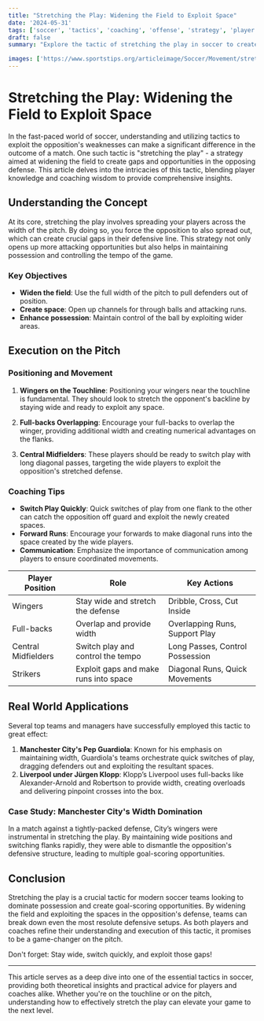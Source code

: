 ```yaml
---
title: "Stretching the Play: Widening the Field to Exploit Space"
date: '2024-05-31'
tags: ['soccer', 'tactics', 'coaching', 'offense', 'strategy', 'player development', 'football', 'formation', 'masterclass']
draft: false
summary: "Explore the tactic of stretching the play in soccer to create gaps in the opposition's defense, blending player knowledge with coaching wisdom to effectively utilize field space."

images: ['https://www.sportstips.org/articleimage/Soccer/Movement/stretching_the_play_widening_the_field_to_exploit_space.webp']
---
```


# Stretching the Play: Widening the Field to Exploit Space

In the fast-paced world of soccer, understanding and utilizing tactics to exploit the opposition's weaknesses can make a significant difference in the outcome of a match. One such tactic is "stretching the play" - a strategy aimed at widening the field to create gaps and opportunities in the opposing defense. This article delves into the intricacies of this tactic, blending player knowledge and coaching wisdom to provide comprehensive insights.

## Understanding the Concept

At its core, stretching the play involves spreading your players across the width of the pitch. By doing so, you force the opposition to also spread out, which can create crucial gaps in their defensive line. This strategy not only opens up more attacking opportunities but also helps in maintaining possession and controlling the tempo of the game.

### Key Objectives

- **Widen the field**: Use the full width of the pitch to pull defenders out of position.
- **Create space**: Open up channels for through balls and attacking runs.
- **Enhance possession**: Maintain control of the ball by exploiting wider areas.

## Execution on the Pitch

### Positioning and Movement

1. **Wingers on the Touchline**: Positioning your wingers near the touchline is fundamental. They should look to stretch the opponent's backline by staying wide and ready to exploit any space.

2. **Full-backs Overlapping**: Encourage your full-backs to overlap the winger, providing additional width and creating numerical advantages on the flanks.

3. **Central Midfielders**: These players should be ready to switch play with long diagonal passes, targeting the wide players to exploit the opposition's stretched defense.

### Coaching Tips

- **Switch Play Quickly**: Quick switches of play from one flank to the other can catch the opposition off guard and exploit the newly created spaces.
- **Forward Runs**: Encourage your forwards to make diagonal runs into the space created by the wide players.
- **Communication**: Emphasize the importance of communication among players to ensure coordinated movements.

| **Player Position** | **Role**                                      | **Key Actions**                         |
|---------------------|-----------------------------------------------|-----------------------------------------|
| Wingers             | Stay wide and stretch the defense             | Dribble, Cross, Cut Inside              |
| Full-backs          | Overlap and provide width                     | Overlapping Runs, Support Play          |
| Central Midfielders | Switch play and control the tempo             | Long Passes, Control Possession         |
| Strikers            | Exploit gaps and make runs into space         | Diagonal Runs, Quick Movements          |

## Real World Applications

Several top teams and managers have successfully employed this tactic to great effect:

1. **Manchester City's Pep Guardiola**: Known for his emphasis on maintaining width, Guardiola's teams orchestrate quick switches of play, dragging defenders out and exploiting the resultant spaces.
2. **Liverpool under Jürgen Klopp**: Klopp’s Liverpool uses full-backs like Alexander-Arnold and Robertson to provide width, creating overloads and delivering pinpoint crosses into the box.

### Case Study: Manchester City's Width Domination
In a match against a tightly-packed defense, City’s wingers were instrumental in stretching the play. By maintaining wide positions and switching flanks rapidly, they were able to dismantle the opposition's defensive structure, leading to multiple goal-scoring opportunities.

## Conclusion

Stretching the play is a crucial tactic for modern soccer teams looking to dominate possession and create goal-scoring opportunities. By widening the field and exploiting the spaces in the opposition's defense, teams can break down even the most resolute defensive setups. As both players and coaches refine their understanding and execution of this tactic, it promises to be a game-changer on the pitch.

Don't forget: Stay wide, switch quickly, and exploit those gaps!

---

This article serves as a deep dive into one of the essential tactics in soccer, providing both theoretical insights and practical advice for players and coaches alike. Whether you're on the touchline or on the pitch, understanding how to effectively stretch the play can elevate your game to the next level.
```